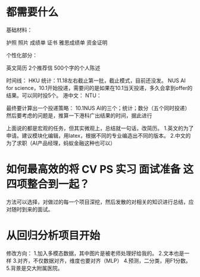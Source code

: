 # 都需要什么
基础材料：

护照
照片
成绩单
证书
雅思成绩单
资金证明

个性化部分：

英文简历
2个推荐信
500个字的个人陈述




时间线：
HKU 统计：11.18左右截止第一批，截止模式，目前还没发。
NUS AI for science，10.1开始投递，需要问的是如果在10.1当天投递，多久会拿到offer的结果。可以同时投5个。
港中文：
NTU：




最终要计算出一个投递策略：
10.1NUS AI的三个；统计；数分（五个同时投递）
然后要考虑的问题是，推算一下港科广出结果的时间，据此进行





上面说的都是宏观的任务，但其实微观上，总结就一句话，改简历。
1.英文的为了申请。建议模块化编辑，用latex，根据不同的专业编造出不同的版本。
2.中文的为了求职（AI产品经理，蚂蚁金融这种也可以）








# 如何最高效的将 CV PS 实习 面试准备 这四项整合到一起？
方法可以选择，对做过的每一个项目深挖，然后发散的对相关的知识进行总结，应对随时到来的面试。


# 从回归分析项目开始
修改方向：
1.加入多模态数据，其中图片是被老师处理好给我的。
2.文本也是一样
3.对齐，不仅数据对齐，维度也要对齐（MLP）
4.预测，二分类，用F1分数。
5.背景是交大附属医院。
